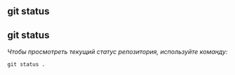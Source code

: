 ## **git status**

## git status

*Чтобы просмотреть текущий статус репозитория, используйте команду:*

```bash-
git status .
```